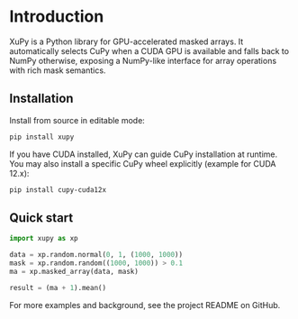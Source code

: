 # Introduction

XuPy is a Python library for GPU-accelerated masked arrays. It automatically
selects CuPy when a CUDA GPU is available and falls back to NumPy otherwise,
exposing a NumPy-like interface for array operations with rich mask semantics.

## Installation

Install from source in editable mode:

```bash
pip install xupy
```

If you have CUDA installed, XuPy can guide CuPy installation at runtime. You may
also install a specific CuPy wheel explicitly (example for CUDA 12.x):

```bash
pip install cupy-cuda12x
```

## Quick start

```python
import xupy as xp

data = xp.random.normal(0, 1, (1000, 1000))
mask = xp.random.random((1000, 1000)) > 0.1
ma = xp.masked_array(data, mask)

result = (ma + 1).mean()
```

For more examples and background, see the project README on GitHub.

